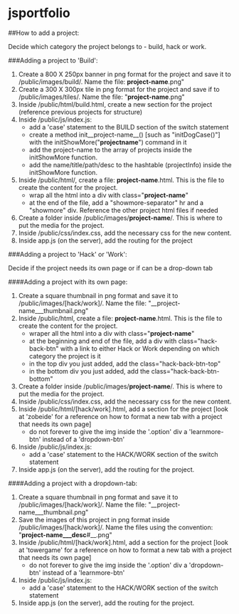 jsportfolio
===========

##How to add a project:

Decide which category the project belongs to - build, hack or work.

###Adding a project to 'Build':
  
   1.  Create a 800 X 250px banner in png format for the project and save it to /public/images/build/. Name the file: __project-name__.png"
   2.  Create a 300 X 300px tile in png format for the project and save if to /public/images/tiles/. Name the file: "__project-name__.png"
   3.  Inside /public/html/build.html, create a new section for the project (reference previous projects for structure)
   4.  Inside /public/js/index.js:
       *  add a 'case' statement to the BUILD section of the switch statement
       *  create a method init__project-name__() [such as "initDogCase()"] with the initShowMore("__projectname__") command in it
       *  add the project-name to the array of projects inside the initShowMore function.
       *  add the name/title/path/desc to the hashtable (projectInfo) inside the initShowMore function.
   5.  Inside /public/html/, create a file: __project-name__.html. This is the file to create the content for the project.
       *  wrap all the html into a div with class="__project-name__"
       *  at the end of the file, add a "showmore-separator" hr and a "showmore" div. Reference the other project html files if needed
   6.  Create a folder inside /public/images/__project-name__/. This is where to put the media for the project.
   7.  Inside /public/css/index.css, add the necessary css for the new content.
   8.  Inside app.js (on the server), add the routing for the project

###Adding a project to 'Hack' or 'Work':

Decide if the project needs its own page or if can be a drop-down tab

####Adding a project with its own page:
  1.  Create a square thumbnail in png format and save it to /public/images/[hack/work]/. Name the file: "__project-name___thumbnail.png"
  2.  Inside /public/html, create a file: __project-name__.html. This is the file to create the content for the project.
      *  wraper all the html into a div with class="__project-name__"
      *  at the beginning and end of the file, add a div with class="hack-back-btn" with a link to either Hack or Work depending on which category the project is it
      *  in the top div you just added, add the class="hack-back-btn-top"
      *  in the bottom div you just added, add the class="hack-back-btn-bottom"
  3.  Create a folder inside /public/images/__project-name__/. This is where to put the media for the project.
  4.  Inside /public/css/index.css, add the necessary css for the new content.
  5.  Inside /public/html/[hack/work].html, add a section for the project [look at 'zobeide' for a reference on how to format a new tab with a project that needs its own page]
      *  do not forever to give the img inside the '.option' div a 'learnmore-btn' instead of a 'dropdown-btn'
  6.  Inside /public/js/index.js:
      *  add a 'case' statement to the HACK/WORK section of the switch statement
  7.  Inside app.js (on the server), add the routing for the project.

####Adding a project with a dropdown-tab:
  1.  Create a square thumbnail in png format and save it to /public/images/[hack/work]/. Name the file: "__project-name___thumbnail.png"
  2.  Save the images of this project in png format inside /public/images/[hack/work]/. Name the files using the convention: "__project-name___desc__#__.png"
  3.  Inside /public/html/[hack/work].html, add a section for the project [look at 'towergame' for a reference on how to format a new tab with a project that needs its own page]
      *  do not forever to give the img inside the '.option' div a 'dropdown-btn' instead of a 'learnmore-btn'
  4.  Inside /public/js/index.js:
      *  add a 'case' statement to the HACK/WORK section of the switch statement
  5.  Inside app.js (on the server), add the routing for the project.
